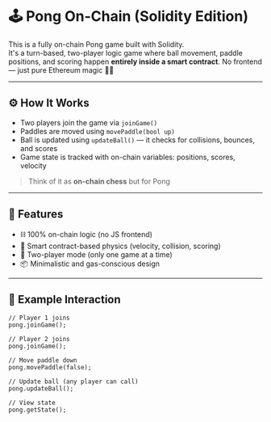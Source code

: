 # 🕹️ Pong On-Chain (Solidity Edition)     
     
This is a fully on-chain Pong game built with Solidity.     
It's a turn-based, two-player logic game where ball movement, paddle positions, and scoring happen **entirely inside a smart contract**. No frontend — just pure Ethereum magic 🧙‍♂️     
      
---      
     
## ⚙️ How It Works      
    
- Two players join the game via `joinGame()`    
- Paddles are moved using `movePaddle(bool up)`       
- Ball is updated using `updateBall()` — it checks for collisions, bounces, and scores  
- Game state is tracked with on-chain variables: positions, scores, velocity        
    
> Think of it as **on-chain chess** but for Pong         
        
---       
       
## 🚀 Features     
  
- ⛓️ 100% on-chain logic (no JS frontend)         
- 🧠 Smart contract-based physics (velocity, collision, scoring)     
- 👥 Two-player mode (only one game at a time)     
- 📦 Minimalistic and gas-conscious design    
    
---
      
## 🧪 Example Interaction 

```solidity   
// Player 1 joins
pong.joinGame();  

// Player 2 joins  
pong.joinGame();

// Move paddle down
pong.movePaddle(false);   

// Update ball (any player can call)
pong.updateBall();

// View state
pong.getState();   
